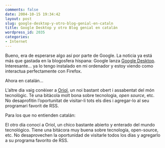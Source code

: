 ```yaml
---
comments: false
date: 2004-10-15 19:34:42
layout: post
slug: google-desktop-y-otro-blog-genial-en-cataln
title: Google Desktop y otro Blog genial en catalán
wordpress_id: 2035
categories:
- Internet
---
```


Bueno, era de esperarse algo así por parte de Google. La noticia ya está más que gastada en la blogosfera hispana: Google lanza [Google Desktop](http://desktop.google.com/). Interesante… ya lo tengo instalado en mi ordenador y estoy viendo como interactua perfectamente con Firefox.





Ahora en catalán…





L’altre dia vaig conèixer a [Oriol](http://oriol.joor.net/blog-dev/), un noi bastant obert i assabentat del món tecnol&ograve;gic. Té una bitàcola molt bona sobre tecnologia, _open source_, etc. No desaprofitin l’oportunitat de visitar-li tots els dies i agregar-lo al seu programari favorit de RSS.





Para los que no entienden catalán:





El otro día conocí a Oriol, un chico bastante abierto y enterado del mundo tecnológico. Tiene una bitácora muy buena sobre tecnología, open-source, etc. No desaprovechen la oportunidad de visitarle todos los días y agregarlo a su programa favorito de RSS.




 

